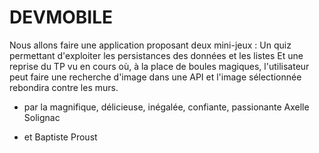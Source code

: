 # DEVMOBILE
Nous allons faire une application proposant deux mini-jeux :
Un quiz permettant d'exploiter les persistances des données et les listes
Et une reprise du TP vu en cours où, à la place de boules magiques, l'utilisateur peut faire une recherche d'image dans une API et l'image sélectionnée rebondira contre les murs.


- par la magnifique, délicieuse, inégalée, confiante, passionante Axelle Solignac





- et Baptiste Proust
